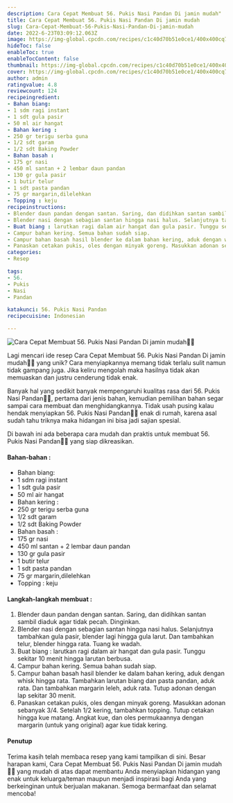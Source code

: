 ```yaml
---
description: Cara Cepat Membuat 56. Pukis Nasi Pandan Di jamin mudah"
title: Cara Cepat Membuat 56. Pukis Nasi Pandan Di jamin mudah
slug: Cara-Cepat-Membuat-56-Pukis-Nasi-Pandan-Di-jamin-mudah
date: 2022-6-23T03:09:12.063Z
image: https://img-global.cpcdn.com/recipes/c1c40d70b51e0ce1/400x400cq70/photo.jpg
hideToc: false
enableToc: true
enableTocContent: false
thumbnail: https://img-global.cpcdn.com/recipes/c1c40d70b51e0ce1/400x400cq70/photo.jpg
cover: https://img-global.cpcdn.com/recipes/c1c40d70b51e0ce1/400x400cq70/photo.jpg
author: admin
ratingvalue: 4.8
reviewcount: 124
recipeingredient:
- Bahan biang:
- 1 sdm ragi instant
- 1 sdt gula pasir
- 50 ml air hangat
- Bahan kering :
- 250 gr terigu serba guna
- 1/2 sdt garam
- 1/2 sdt Baking Powder
- Bahan basah :
- 175 gr nasi
- 450 ml santan + 2 lembar daun pandan
- 130 gr gula pasir
- 1 butir telur
- 1 sdt pasta pandan
- 75 gr margarin,dilelehkan
- Topping : keju
recipeinstructions:
- Blender daun pandan dengan santan. Saring, dan didihkan santan sambil diaduk agar tidak pecah. Dinginkan.
- Blender nasi dengan sebagian santan hingga nasi halus. Selanjutnya tambahkan gula pasir, blender lagi hingga gula larut. Dan tambahkan telur, blender hingga rata. Tuang ke wadah.
- Buat biang : larutkan ragi dalam air hangat dan gula pasir. Tunggu sekitar 10 menit hingga larutan berbusa.
- Campur bahan kering. Semua bahan sudah siap.
- Campur bahan basah hasil blender ke dalam bahan kering, aduk dengan whisk hingga rata. Tambahkan larutan biang dan pasta pandan, aduk rata. Dan tambahkan margarin leleh, aduk rata. Tutup adonan dengan lap sekitar 30 menit.
- Panaskan cetakan pukis, oles dengan minyak goreng. Masukkan adonan sebanyak 3/4. Setelah 1/2 kering, tambahkan topping. Tutup cetakan hingga kue matang. Angkat kue, dan oles permukaannya dengan margarin (untuk yang original) agar kue tidak kering.
categories:
- Resep

tags:
- 56.
- Pukis
- Nasi
- Pandan

katakunci: 56. Pukis Nasi Pandan
recipecuisine: Indonesian

---
```


![Cara Cepat Membuat 56. Pukis Nasi Pandan Di jamin mudah👩‍🍳](https://img-global.cpcdn.com/recipes/c1c40d70b51e0ce1/400x400cq70/photo.jpg)

Lagi mencari ide resep Cara Cepat Membuat 56. Pukis Nasi Pandan Di jamin mudah👩‍🍳 yang unik? Cara menyiapkannya memang tidak terlalu sulit namun tidak gampang juga. Jika keliru mengolah maka hasilnya tidak akan memuaskan dan justru cenderung tidak enak.

Banyak hal yang sedikit banyak mempengaruhi kualitas rasa dari 56. Pukis Nasi Pandan👩‍🍳, pertama dari jenis bahan, kemudian pemilihan bahan segar sampai cara membuat dan menghidangkannya. Tidak usah pusing kalau hendak menyiapkan 56. Pukis Nasi Pandan👩‍🍳 enak di rumah, karena asal sudah tahu triknya maka hidangan ini bisa jadi sajian spesial.

Di bawah ini ada beberapa cara mudah dan praktis untuk membuat 56. Pukis Nasi Pandan👩‍🍳 yang siap dikreasikan.

<!--inarticleads1-->

#### Bahan-bahan :

- Bahan biang:
- 1 sdm ragi instant
- 1 sdt gula pasir
- 50 ml air hangat
- Bahan kering :
- 250 gr terigu serba guna
- 1/2 sdt garam
- 1/2 sdt Baking Powder
- Bahan basah :
- 175 gr nasi
- 450 ml santan + 2 lembar daun pandan
- 130 gr gula pasir
- 1 butir telur
- 1 sdt pasta pandan
- 75 gr margarin,dilelehkan
- Topping : keju

<!--inarticleads2-->

#### Langkah-langkah membuat :

1. Blender daun pandan dengan santan. Saring, dan didihkan santan sambil diaduk agar tidak pecah. Dinginkan.
1. Blender nasi dengan sebagian santan hingga nasi halus. Selanjutnya tambahkan gula pasir, blender lagi hingga gula larut. Dan tambahkan telur, blender hingga rata. Tuang ke wadah.
1. Buat biang : larutkan ragi dalam air hangat dan gula pasir. Tunggu sekitar 10 menit hingga larutan berbusa.
1. Campur bahan kering. Semua bahan sudah siap.
1. Campur bahan basah hasil blender ke dalam bahan kering, aduk dengan whisk hingga rata. Tambahkan larutan biang dan pasta pandan, aduk rata. Dan tambahkan margarin leleh, aduk rata. Tutup adonan dengan lap sekitar 30 menit.
1. Panaskan cetakan pukis, oles dengan minyak goreng. Masukkan adonan sebanyak 3/4. Setelah 1/2 kering, tambahkan topping. Tutup cetakan hingga kue matang. Angkat kue, dan oles permukaannya dengan margarin (untuk yang original) agar kue tidak kering.

#### Penutup

Terima kasih telah membaca resep yang kami tampilkan di sini. Besar harapan kami, Cara Cepat Membuat 56. Pukis Nasi Pandan Di jamin mudah👩‍🍳 yang mudah di atas dapat membantu Anda menyiapkan hidangan yang enak untuk keluarga/teman maupun menjadi inspirasi bagi Anda yang berkeinginan untuk berjualan makanan. Semoga bermanfaat dan selamat mencoba!